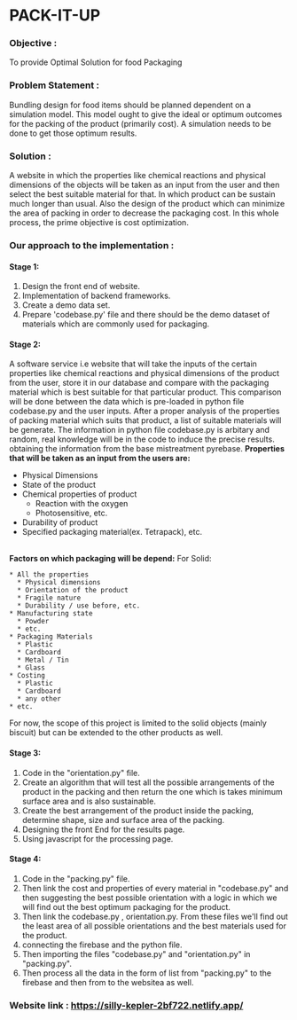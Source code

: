 # **PACK-IT-UP**


### Objective : 
To provide Optimal Solution for food Packaging

### Problem Statement :
Bundling design for food items should be planned dependent on a simulation model. 
This model ought to give the ideal or optimum outcomes for the packing of the product (primarily cost).
A simulation needs to be done to get those optimum results.

### Solution :
A website in which the properties like chemical reactions and physical dimensions of the objects will be taken as an input from the user and then select the best suitable material for that. In which product can be sustain much longer than usual. Also the design of the product which can minimize the area of packing in order to decrease the packaging cost.
In this whole process, the prime objective is cost optimization.



### Our approach to the implementation :

#### Stage 1:
 1. Design the front end of website.
 2. Implementation of backend frameworks.
 3. Create a demo data set.
 4. Prepare 'codebase.py' file and there should be the demo dataset of materials which are commonly used for packaging.


#### Stage 2:
A software service i.e website that will take the inputs of the certain properties like chemical reactions and physical dimensions of the product from the user, store it in our database and compare with the packaging material which is best suitable for that particular product.
This comparison will be done between the data which is pre-loaded in python file codebase.py and the user inputs. After a proper analysis of the properties of packing material which suits that product, a list of suitable materials will be generate.
The information in python file codebase.py is arbitary and random, real knowledge will be in the code to induce the precise results. obtaining the information from the base mistreatment pyrebase. 
<strong>Properties that will be taken as an input from the users are: </strong>
   * Physical Dimensions
   * State of the product
   * Chemical properties of product
      * Reaction with the oxygen
      * Photosensitive, etc.
   * Durability of product
   * Specified packaging material(ex. Tetrapack), etc.
   <br>
<strong>Factors on which packaging will be depend:</strong>
For Solid:

    * All the properties
      * Physical dimensions
      * Orientation of the product
      * Fragile nature
      * Durability / use before, etc.
    * Manufacturing state
      * Powder
      * etc.
    * Packaging Materials
      * Plastic
      * Cardboard
      * Metal / Tin
      * Glass
    * Costing
      * Plastic
      * Cardboard
      * any other
    * etc.

For now, the scope of this project is limited to the solid objects (mainly biscuit) but can be extended to the other products as well.

#### Stage 3:

 1. Code in the "orientation.py" file.
 2. Create an algorithm that will test all the possible arrangements of the product in the packing and then return the one which is takes minimum surface area and is also sustainable.  
 3. Create the best arrangement of the product inside the packing, determine shape, size and surface area of the packing.
 4. Designing the front End for the results page.
 5. Using javascript for the processing page.

#### Stage 4:

 1. Code in the "packing.py" file.
 2. Then link the cost and properties of every material in "codebase.py" and then suggesting the best possible orientation with a logic in which we will find out the best optimum packaging for the product.
 3. Then link the codebase.py , orientation.py. From these files we'll find out the least area of all possible orientations and the best materials used for the product.
 5. connecting the firebase and the python file.
 6. Then importing the files "codebase.py" and "orientation.py" in "packing.py".
 7. Then process all the data in the form of list from "packing.py" to the firebase and then from to the websitea as well.


### Website link : https://silly-kepler-2bf722.netlify.app/
